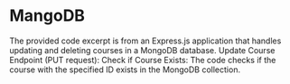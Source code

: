 # MangoDB
The provided code excerpt is from an Express.js application that handles updating and deleting courses in a MongoDB database.  Update Course Endpoint (PUT request):  Check if Course Exists: The code checks if the course with the specified ID exists in the MongoDB collection. 
